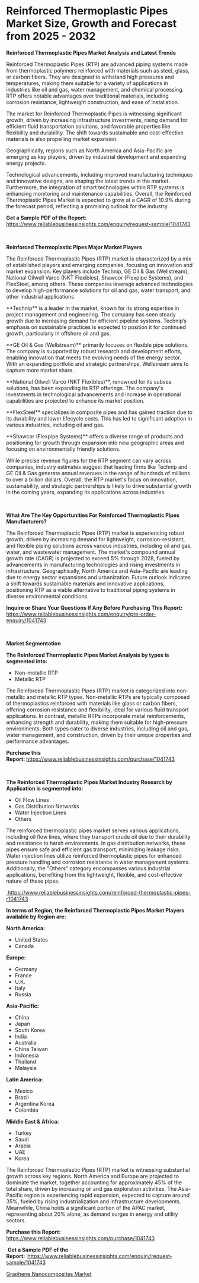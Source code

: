 <p><h1>Reinforced Thermoplastic Pipes Market Size, Growth and Forecast from 2025 - 2032</h1></p><p><strong>Reinforced Thermoplastic Pipes Market Analysis and Latest Trends</strong></p>
<p><p>Reinforced Thermoplastic Pipes (RTP) are advanced piping systems made from thermoplastic polymers reinforced with materials such as steel, glass, or carbon fibers. They are designed to withstand high pressures and temperatures, making them suitable for a variety of applications in industries like oil and gas, water management, and chemical processing. RTP offers notable advantages over traditional materials, including corrosion resistance, lightweight construction, and ease of installation.</p><p>The market for Reinforced Thermoplastic Pipes is witnessing significant growth, driven by increasing infrastructure investments, rising demand for efficient fluid transportation solutions, and favorable properties like flexibility and durability. The shift towards sustainable and cost-effective materials is also propelling market expansion. </p><p>Geographically, regions such as North America and Asia-Pacific are emerging as key players, driven by industrial development and expanding energy projects. </p><p>Technological advancements, including improved manufacturing techniques and innovative designs, are shaping the latest trends in the market. Furthermore, the integration of smart technologies within RTP systems is enhancing monitoring and maintenance capabilities. Overall, the Reinforced Thermoplastic Pipes Market is expected to grow at a CAGR of 10.9% during the forecast period, reflecting a promising outlook for the industry.</p></p>
<p><strong>Get a Sample PDF of the Report:&nbsp;</strong> <a href="https://www.reliablebusinessinsights.com/enquiry/request-sample/1041743?utm_campaign=3499&utm_medium=2&utm_source=Github&utm_content=ia&utm_term=02042025&utm_id=reinforced-thermoplastic-pipes">https://www.reliablebusinessinsights.com/enquiry/request-sample/1041743</a></p>
<p>&nbsp;</p>
<p><strong>Reinforced Thermoplastic Pipes Major Market Players</strong></p>
<p><p>The Reinforced Thermoplastic Pipes (RTP) market is characterized by a mix of established players and emerging companies, focusing on innovation and market expansion. Key players include Technip, GE Oil & Gas (Wellstream), National Oilwell Varco (NKT Flexibles), Shawcor (Flexpipe Systems), and FlexSteel, among others. These companies leverage advanced technologies to develop high-performance solutions for oil and gas, water transport, and other industrial applications.</p><p>**Technip** is a leader in the market, known for its strong expertise in project management and engineering. The company has seen steady growth due to increasing demand for efficient pipeline systems. Technip’s emphasis on sustainable practices is expected to position it for continued growth, particularly in offshore oil and gas.</p><p>**GE Oil & Gas (Wellstream)** primarily focuses on flexible pipe solutions. The company is supported by robust research and development efforts, enabling innovation that meets the evolving needs of the energy sector. With an expanding portfolio and strategic partnerships, Wellstream aims to capture more market share.</p><p>**National Oilwell Varco (NKT Flexibles)**, renowned for its subsea solutions, has been expanding its RTP offerings. The company's investments in technological advancements and increase in operational capabilities are projected to enhance its market position.</p><p>**FlexSteel** specializes in composite pipes and has gained traction due to its durability and lower lifecycle costs. This has led to significant adoption in various industries, including oil and gas.</p><p>**Shawcor (Flexpipe Systems)** offers a diverse range of products and positioning for growth through expansion into new geographic areas and focusing on environmentally friendly solutions.</p><p>While precise revenue figures for the RTP segment can vary across companies, industry estimates suggest that leading firms like Technip and GE Oil & Gas generate annual revenues in the range of hundreds of millions to over a billion dollars. Overall, the RTP market's focus on innovation, sustainability, and strategic partnerships is likely to drive substantial growth in the coming years, expanding its applications across industries.</p></p>
<p>&nbsp;</p>
<p><strong>What Are The Key Opportunities For Reinforced Thermoplastic Pipes Manufacturers?</strong></p>
<p><p>The Reinforced Thermoplastic Pipes (RTP) market is experiencing robust growth, driven by increasing demand for lightweight, corrosion-resistant, and flexible piping solutions across various industries, including oil and gas, water, and wastewater management. The market's compound annual growth rate (CAGR) is projected to exceed 5% through 2028, fueled by advancements in manufacturing technologies and rising investments in infrastructure. Geographically, North America and Asia-Pacific are leading due to energy sector expansions and urbanization. Future outlook indicates a shift towards sustainable materials and innovative applications, positioning RTP as a viable alternative to traditional piping systems in diverse environmental conditions.</p></p>
<p><strong>Inquire or Share Your Questions If Any Before Purchasing This Report:</strong> <a href="https://www.reliablebusinessinsights.com/enquiry/pre-order-enquiry/1041743?utm_campaign=3499&utm_medium=2&utm_source=Github&utm_content=ia&utm_term=02042025&utm_id=reinforced-thermoplastic-pipes">https://www.reliablebusinessinsights.com/enquiry/pre-order-enquiry/1041743</a></p>
<p>&nbsp;</p>
<p><strong>Market Segmentation</strong></p>
<p><strong>The Reinforced Thermoplastic Pipes Market Analysis by types is segmented into:</strong></p>
<p><ul><li>Non-metallic RTP</li><li>Metallic RTP</li></ul></p>
<p><p>The Reinforced Thermoplastic Pipes (RTP) market is categorized into non-metallic and metallic RTP types. Non-metallic RTPs are typically composed of thermoplastics reinforced with materials like glass or carbon fibers, offering corrosion resistance and flexibility, ideal for various fluid transport applications. In contrast, metallic RTPs incorporate metal reinforcements, enhancing strength and durability, making them suitable for high-pressure environments. Both types cater to diverse industries, including oil and gas, water management, and construction, driven by their unique properties and performance advantages.</p></p>
<p><strong>Purchase this Report:&nbsp;</strong><a href="https://www.reliablebusinessinsights.com/purchase/1041743?utm_campaign=3499&utm_medium=2&utm_source=Github&utm_content=ia&utm_term=02042025&utm_id=reinforced-thermoplastic-pipes">https://www.reliablebusinessinsights.com/purchase/1041743</a></p>
<p>&nbsp;</p>
<p><strong>The Reinforced Thermoplastic Pipes Market Industry Research by Application is segmented into:</strong></p>
<p><ul><li>Oil Flow Lines</li><li>Gas Distribution Networks</li><li>Water Injection Lines</li><li>Others</li></ul></p>
<p><p>The reinforced thermoplastic pipes market serves various applications, including oil flow lines, where they transport crude oil due to their durability and resistance to harsh environments. In gas distribution networks, these pipes ensure safe and efficient gas transport, minimizing leakage risks. Water injection lines utilize reinforced thermoplastic pipes for enhanced pressure handling and corrosion resistance in water management systems. Additionally, the "Others" category encompasses various industrial applications, benefiting from the lightweight, flexible, and cost-effective nature of these pipes.</p></p>
<p><a href="https://www.reliablebusinessinsights.com/reinforced-thermoplastic-pipes-r1041743?utm_campaign=3499&utm_medium=2&utm_source=Github&utm_content=ia&utm_term=02042025&utm_id=reinforced-thermoplastic-pipes">&nbsp;https://www.reliablebusinessinsights.com/reinforced-thermoplastic-pipes-r1041743</a></p>
<p><strong>In terms of Region, the Reinforced Thermoplastic Pipes Market Players available by Region are:</strong></p>
<p>
    <p> <strong> North America: </strong>
        <ul>
            <li>United States</li>
            <li>Canada</li>
        </ul>
        </p> 
    <p> <strong> Europe: </strong>
        <ul>
            <li>Germany</li>
            <li>France</li>
            <li>U.K.</li>
            <li>Italy</li>
            <li>Russia</li>
        </ul>
        </p> 
    <p> <strong> Asia-Pacific: </strong>
        <ul>
            <li>China</li>
            <li>Japan</li>
            <li>South Korea</li>
            <li>India</li>
            <li>Australia</li>
            <li>China Taiwan</li>
            <li>Indonesia</li>
            <li>Thailand</li>
            <li>Malaysia</li>
        </ul>
        </p> 
    <p> <strong> Latin America: </strong>
        <ul>
            <li>Mexico</li>
            <li>Brazil</li>
            <li>Argentina Korea</li>
            <li>Colombia</li>
        </ul>
        </p> 
    <p> <strong> Middle East & Africa: </strong>
        <ul>
            <li>Turkey</li>
            <li>Saudi</li>
            <li>Arabia</li>
            <li>UAE</li>
            <li>Korea</li>
        </ul>
    </p>
    </p>
<p><p>The Reinforced Thermoplastic Pipes (RTP) market is witnessing substantial growth across key regions. North America and Europe are projected to dominate the market, together accounting for approximately 45% of the total share, driven by increasing oil and gas exploration activities. The Asia-Pacific region is experiencing rapid expansion, expected to capture around 35%, fueled by rising industrialization and infrastructure developments. Meanwhile, China holds a significant portion of the APAC market, representing about 20% alone, as demand surges in energy and utility sectors.</p></p>
<p><strong>Purchase this Report: </strong><a href="https://www.reliablebusinessinsights.com/purchase/1041743?utm_campaign=3499&utm_medium=2&utm_source=Github&utm_content=ia&utm_term=02042025&utm_id=reinforced-thermoplastic-pipes">https://www.reliablebusinessinsights.com/purchase/1041743</a></p>
<p>&nbsp;<strong>Get a Sample PDF of the Report:&nbsp;&nbsp;</strong><a href="https://www.reliablebusinessinsights.com/enquiry/request-sample/1041743?utm_campaign=3499&utm_medium=2&utm_source=Github&utm_content=ia&utm_term=02042025&utm_id=reinforced-thermoplastic-pipes">https://www.reliablebusinessinsights.com/enquiry/request-sample/1041743</a></p>
<p><strong></strong></p>
<p><p><a href="https://github.com/mehakmiamid1/Market-Research-Report-List-1/blob/main/graphene-nanocomposites-market.md?utm_campaign=3499&utm_medium=2&utm_source=Github&utm_content=ia&utm_term=02042025&utm_id=reinforced-thermoplastic-pipes">Graphene Nanocomposites Market</a></p></p>